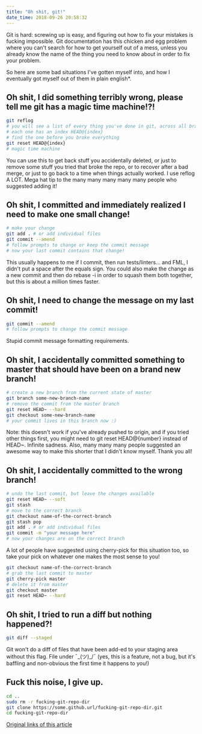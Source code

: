 ```yaml
---
title: "Oh shit, git!"
date_time: 2018-09-26 20:58:32
---
```


Git is hard: screwing up is easy, and figuring out how to fix your mistakes is fucking impossible. Git documentation has this chicken and egg problem where you can't search for how to get yourself out of a mess, unless you already know the name of the thing you need to know about in order to fix your problem.

So here are some bad situations I've gotten myself into, and how I eventually got myself out of them in plain english*.

## Oh shit, I did something terribly wrong, please tell me git has a magic time machine!?!
```bash
git reflog
# you will see a list of every thing you've done in git, across all branches!
# each one has an index HEAD@{index}
# find the one before you broke everything
git reset HEAD@{index}
# magic time machine
```
You can use this to get back stuff you accidentally deleted, or just to remove some stuff you tried that broke the repo, or to recover after a bad merge, or just to go back to a time when things actually worked. I use reflog A LOT. Mega hat tip to the many many many many many people who suggested adding it!

## Oh shit, I committed and immediately realized I need to make one small change!
```bash
# make your change
git add . # or add individual files
git commit --amend
# follow prompts to change or keep the commit message
# now your last commit contains that change!
```
This usually happens to me if I commit, then run tests/linters... and FML, I didn't put a space after the equals sign. You could also make the change as a new commit and then do rebase -i in order to squash them both together, but this is about a million times faster.

## Oh shit, I need to change the message on my last commit!
```bash
git commit --amend
# follow prompts to change the commit message
```
Stupid commit message formatting requirements.

## Oh shit, I accidentally committed something to master that should have been on a brand new branch!
```bash
# create a new branch from the current state of master
git branch some-new-branch-name
# remove the commit from the master branch
git reset HEAD~ --hard
git checkout some-new-branch-name
# your commit lives in this branch now :)
```
Note: this doesn't work if you've already pushed to origin, and if you tried other things first, you might need to git reset HEAD@{number} instead of HEAD~. Infinite sadness. Also, many many many people suggested an awesome way to make this shorter that I didn't know myself. Thank you all!

## Oh shit, I accidentally committed to the wrong branch!
```bash
# undo the last commit, but leave the changes available
git reset HEAD~ --soft
git stash
# move to the correct branch
git checkout name-of-the-correct-branch
git stash pop
git add . # or add individual files
git commit -m "your message here"
# now your changes are on the correct branch
```
A lot of people have suggested using cherry-pick for this situation too, so take your pick on whatever one makes the most sense to you!
```bash
git checkout name-of-the-correct-branch
# grab the last commit to master
git cherry-pick master
# delete it from master
git checkout master
git reset HEAD~ --hard
```

## Oh shit, I tried to run a diff but nothing happened?!
```bash
git diff --staged
```
Git won't do a diff of files that have been add-ed to your staging area without this flag. File under ¯\_(ツ)_/¯ (yes, this is a feature, not a bug, but it's baffling and non-obvious the first time it happens to you!)

## Fuck this noise, I give up.
```bash
cd ..
sudo rm -r fucking-git-repo-dir
git clone https://some.github.url/fucking-git-repo-dir.git
cd fucking-git-repo-dir
```

[Original links of this article](http://www.ohshitgit.com/)
